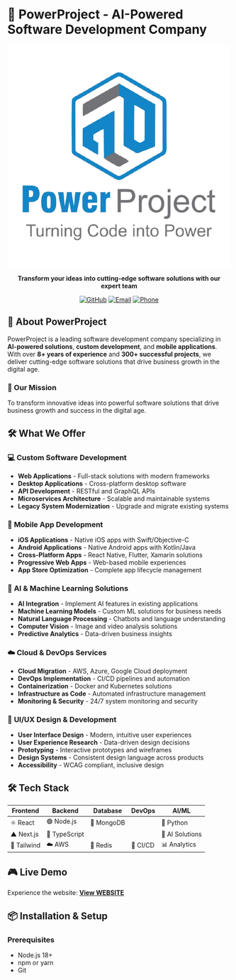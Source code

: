 # 🚀 PowerProject - AI-Powered Software Development Company

<div align="center">

![PowerProject Logo](public/assets/powerproject.png)

**Transform your ideas into cutting-edge software solutions with our expert team**

[![GitHub](https://img.shields.io/badge/GitHub-PowerProject-blue?style=for-the-badge&logo=github)](https://github.com/powerproject-ltd/powerproject-ltd)
[![Email](https://img.shields.io/badge/Email-assist.powerproject%40gmail.com-red?style=for-the-badge&logo=gmail)](mailto:assist.powerproject@gmail.com)
[![Phone](https://img.shields.io/badge/Phone-%2B923--030--009--437-green?style=for-the-badge&logo=phone)](tel:+923030009437)

</div>

## 🌟 About PowerProject

PowerProject is a leading software development company specializing in **AI-powered solutions**, **custom development**, and **mobile applications**. With over **8+ years of experience** and **300+ successful projects**, we deliver cutting-edge software solutions that drive business growth in the digital age.

### 🎯 Our Mission
To transform innovative ideas into powerful software solutions that drive business growth and success in the digital age.

## 🛠️ What We Offer

### 💻 **Custom Software Development**
- **Web Applications** - Full-stack solutions with modern frameworks
- **Desktop Applications** - Cross-platform desktop software
- **API Development** - RESTful and GraphQL APIs
- **Microservices Architecture** - Scalable and maintainable systems
- **Legacy System Modernization** - Upgrade and migrate existing systems

### 📱 **Mobile App Development**
- **iOS Applications** - Native iOS apps with Swift/Objective-C
- **Android Applications** - Native Android apps with Kotlin/Java
- **Cross-Platform Apps** - React Native, Flutter, Xamarin solutions
- **Progressive Web Apps** - Web-based mobile experiences
- **App Store Optimization** - Complete app lifecycle management

### 🤖 **AI & Machine Learning Solutions**
- **AI Integration** - Implement AI features in existing applications
- **Machine Learning Models** - Custom ML solutions for business needs
- **Natural Language Processing** - Chatbots and language understanding
- **Computer Vision** - Image and video analysis solutions
- **Predictive Analytics** - Data-driven business insights

### ☁️ **Cloud & DevOps Services**
- **Cloud Migration** - AWS, Azure, Google Cloud deployment
- **DevOps Implementation** - CI/CD pipelines and automation
- **Containerization** - Docker and Kubernetes solutions
- **Infrastructure as Code** - Automated infrastructure management
- **Monitoring & Security** - 24/7 system monitoring and security

### 🎨 **UI/UX Design & Development**
- **User Interface Design** - Modern, intuitive user experiences
- **User Experience Research** - Data-driven design decisions
- **Prototyping** - Interactive prototypes and wireframes
- **Design Systems** - Consistent design language across products
- **Accessibility** - WCAG compliant, inclusive design

## 🛠️ Tech Stack

<div align="center">

| Frontend | Backend | Database | DevOps | AI/ML |
|----------|---------|----------|---------|-------|
| ⚛️ React | 🟢 Node.js | 🍃 MongoDB |  | 🐍 Python |
| ▲ Next.js | 🔷 TypeScript |  |  | 🤖 AI Solutions |
| 🎨 Tailwind | ☁️ AWS | 🔴 Redis | 🚀 CI/CD | 📊 Analytics |

</div>

## 🎮 Live Demo

Experience the website: **[View WEBSITE ](https://powerproject-ltd.vercel.app/)**

## 📦 Installation & Setup


### Prerequisites
- Node.js 18+ 
- npm or yarn
- Git

